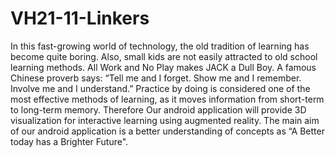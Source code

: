 # VH21-11-Linkers
In this fast-growing world of technology, the old tradition of learning has become quite boring. Also, small kids are not easily attracted to old school learning methods. All Work and No Play makes JACK a Dull Boy. A famous Chinese proverb says: “Tell me and I forget. Show me and I remember. Involve me and I understand.” Practice by doing is considered one of the most effective methods of learning, as it moves information from short-term to long-term memory. Therefore Our android application will provide 3D visualization for interactive learning using augmented reality. The main aim of our android application is a better understanding of concepts as “A Better today has a Brighter Future".
